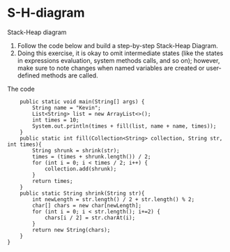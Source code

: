 # S-H-diagram
Stack-Heap diagram

1. Follow the code below and build a step-by-step Stack-Heap Diagram.  
2. Doing this exercise, it is okay to omit intermediate states (like the states in expressions evaluation, system methods calls, and so on); however, make sure to note changes when named variables are created or user-defined methods are called.

The code
```public class Main {  
    public static void main(String[] args) {  
        String name = "Kevin";  
        List<String> list = new ArrayList<>();  
        int times = 10;  
        System.out.println(times + fill(list, name + name, times));  
    }  
    public static int fill(Collection<String> collection, String str, int times){  
        String shrunk = shrink(str);  
        times = (times + shrunk.length()) / 2;  
        for (int i = 0; i < times / 2; i++) {  
            collection.add(shrunk);  
        }  
        return times;  
    }     
    public static String shrink(String str){  
        int newLength = str.length() / 2 + str.length() % 2;  
        char[] chars = new char[newLength];  
        for (int i = 0; i < str.length(); i+=2) {  
            chars[i / 2] = str.charAt(i);  
        }  
        return new String(chars);  
    }  
}  
```
